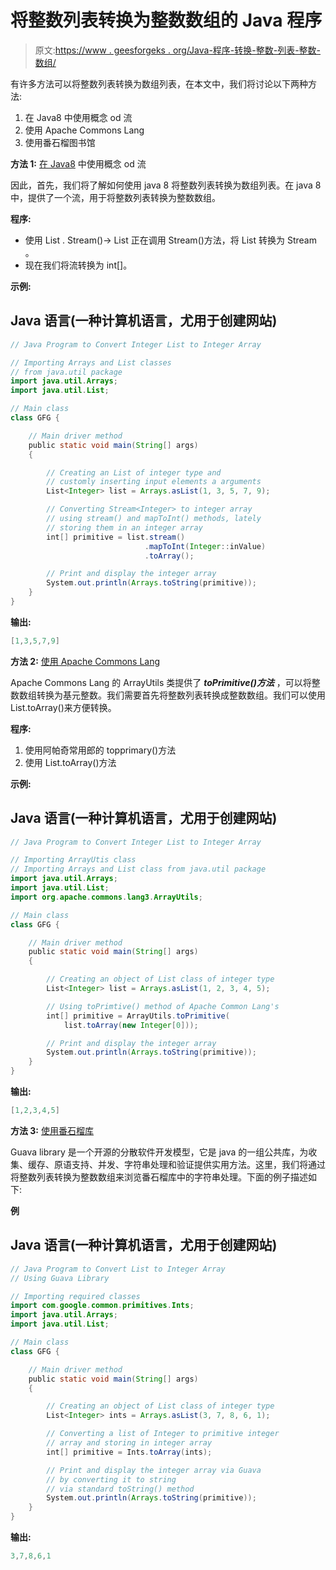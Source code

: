# 将整数列表转换为整数数组的 Java 程序

> 原文:[https://www . geesforgeks . org/Java-程序-转换-整数-列表-整数-数组/](https://www.geeksforgeeks.org/java-program-to-convert-integer-list-to-integer-array/)

有许多方法可以将整数列表转换为数组列表，在本文中，我们将讨论以下两种方法:

1.  在 Java8 中使用概念 od 流
2.  使用 Apache Commons Lang
3.  使用番石榴图书馆

**方法 1:** [在 Java8](https://www.geeksforgeeks.org/streams-arrays-java-8/) 中使用概念 od 流

因此，首先，我们将了解如何使用 java 8 将整数列表转换为数组列表。在 java 8 中，提供了一个流，用于将整数列表转换为整数数组。

**程序:**

*   使用 List . Stream()-> List 正在调用 Stream()方法，将 List <integer>转换为 Stream <integer>。</integer></integer>
*   现在我们将流<integer>转换为 int[]。</integer>

**示例:**

## Java 语言(一种计算机语言，尤用于创建网站)

```java
// Java Program to Convert Integer List to Integer Array

// Importing Arrays and List classes
// from java.util package
import java.util.Arrays;
import java.util.List;

// Main class
class GFG {

    // Main driver method
    public static void main(String[] args)
    {

        // Creating an List of integer type and
        // customly inserting input elements a arguments
        List<Integer> list = Arrays.asList(1, 3, 5, 7, 9);

        // Converting Stream<Integer> to integer array
        // using stream() and mapToInt() methods, lately
        // storing them in an integer array
        int[] primitive = list.stream()
                              .mapToInt(Integer::inValue)
                              .toArray();

        // Print and display the integer array
        System.out.println(Arrays.toString(primitive));
    }
}
```

**输出:**

```java
[1,3,5,7,9]
```

**方法 2:** [使用 Apache Commons Lang](https://www.geeksforgeeks.org/how-to-clone-a-list-in-java/)

Apache Commons Lang 的 ArrayUtils 类提供了 ***toPrimitive()方法*** ，可以将整数数组转换为基元整数。我们需要首先将整数列表转换成整数数组。我们可以使用 List.toArray()来方便转换。

**程序:**

1.  使用阿帕奇常用郎的 topprimary()方法
2.  使用 List.toArray()方法

**示例:**

## Java 语言(一种计算机语言，尤用于创建网站)

```java
// Java Program to Convert Integer List to Integer Array

// Importing ArrayUtis class
// Importing Arrays and List class from java.util package
import java.util.Arrays;
import java.util.List;
import org.apache.commons.lang3.ArrayUtils;

// Main class
class GFG {

    // Main driver method
    public static void main(String[] args)
    {

        // Creating an object of List class of integer type
        List<Integer> list = Arrays.asList(1, 2, 3, 4, 5);

        // Using toPrimtive() method of Apache Common Lang's
        int[] primitive = ArrayUtils.toPrimitive(
            list.toArray(new Integer[0]));

        // Print and display the integer array
        System.out.println(Arrays.toString(primitive));
    }
}
```

**输出:**

```java
[1,2,3,4,5]
```

**方法 3:** [使用番石榴库](https://www.geeksforgeeks.org/guava-library-java/)

Guava library 是一个开源的分散软件开发模型，它是 java 的一组公共库，为收集、缓存、原语支持、并发、字符串处理和验证提供实用方法。这里，我们将通过将整数列表转换为整数数组来浏览番石榴库中的字符串处理。下面的例子描述如下:

**例**

## Java 语言(一种计算机语言，尤用于创建网站)

```java
// Java Program to Convert List to Integer Array
// Using Guava Library

// Importing required classes
import com.google.common.primitives.Ints;
import java.util.Arrays;
import java.util.List;

// Main class
class GFG {

    // Main driver method
    public static void main(String[] args)
    {

        // Creating an object of List class of integer type
        List<Integer> ints = Arrays.asList(3, 7, 8, 6, 1);

        // Converting a list of Integer to primitive integer
        // array and storing in integer array
        int[] primitive = Ints.toArray(ints);

        // Print and display the integer array via Guava
        // by converting it to string
        // via standard toString() method
        System.out.println(Arrays.toString(primitive));
    }
}
```

**输出:**

```java
3,7,8,6,1
```